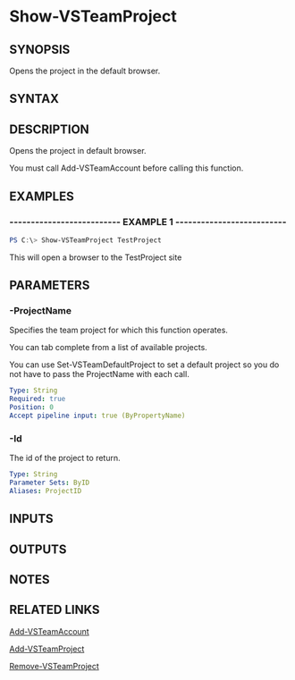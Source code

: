 


# Show-VSTeamProject

## SYNOPSIS

Opens the project in the default browser.

## SYNTAX

## DESCRIPTION

Opens the project in default browser.

You must call Add-VSTeamAccount before calling this function.

## EXAMPLES

### -------------------------- EXAMPLE 1 --------------------------

```PowerShell
PS C:\> Show-VSTeamProject TestProject
```

This will open a browser to the TestProject site

## PARAMETERS

### -ProjectName

Specifies the team project for which this function operates.

You can tab complete from a list of available projects.

You can use Set-VSTeamDefaultProject to set a default project so
you do not have to pass the ProjectName with each call.

```yaml
Type: String
Required: true
Position: 0
Accept pipeline input: true (ByPropertyName)
```

### -Id

The id of the project to return.

```yaml
Type: String
Parameter Sets: ByID
Aliases: ProjectID
```

## INPUTS

## OUTPUTS

## NOTES

## RELATED LINKS

[Add-VSTeamAccount](Add-VSTeamAccount.md)

[Add-VSTeamProject](Add-VSTeamProject.md)

[Remove-VSTeamProject](Remove-VSTeamProject.md)

